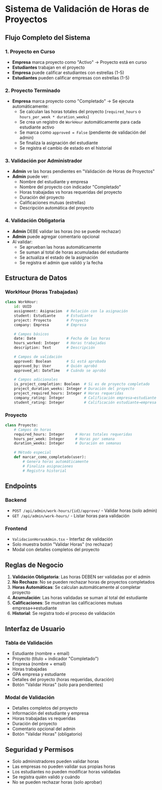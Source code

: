 # Sistema de Validación de Horas de Proyectos

## Flujo Completo del Sistema

### 1. Proyecto en Curso
- **Empresa** marca proyecto como "Activo" → Proyecto está en curso
- **Estudiantes** trabajan en el proyecto
- **Empresa** puede calificar estudiantes con estrellas (1-5)
- **Estudiantes** pueden calificar empresas con estrellas (1-5)

### 2. Proyecto Terminado
- **Empresa** marca proyecto como "Completado" → Se ejecuta automáticamente:
  - Se calculan las horas totales del proyecto (`required_hours` o `hours_per_week * duration_weeks`)
  - Se crea un registro de `WorkHour` automáticamente para cada estudiante activo
  - Se marca como `approved = False` (pendiente de validación del admin)
  - Se finaliza la asignación del estudiante
  - Se registra el cambio de estado en el historial

### 3. Validación por Administrador
- **Admin** ve las horas pendientes en "Validación de Horas de Proyectos"
- **Admin** puede ver:
  - Nombre del estudiante y empresa
  - Nombre del proyecto con indicador "Completado"
  - Horas trabajadas vs horas requeridas del proyecto
  - Duración del proyecto
  - Calificaciones mutuas (estrellas)
  - Descripción automática del proyecto

### 4. Validación Obligatoria
- **Admin** DEBE validar las horas (no se puede rechazar)
- **Admin** puede agregar comentario opcional
- Al validar:
  - Se aprueban las horas automáticamente
  - Se suman al total de horas acumuladas del estudiante
  - Se actualiza el estado de la asignación
  - Se registra el admin que validó y la fecha

## Estructura de Datos

### WorkHour (Horas Trabajadas)
```python
class WorkHour:
    id: UUID
    assignment: Asignacion  # Relación con la asignación
    student: Estudiante     # Estudiante
    project: Proyecto       # Proyecto
    company: Empresa        # Empresa
    
    # Campos básicos
    date: Date              # Fecha de las horas
    hours_worked: Integer   # Horas trabajadas
    description: Text       # Descripción
    
    # Campos de validación
    approved: Boolean       # Si está aprobada
    approved_by: User       # Quién aprobó
    approved_at: DateTime   # Cuándo se aprobó
    
    # Campos adicionales
    is_project_completion: Boolean  # Si es de proyecto completado
    project_duration_weeks: Integer # Duración del proyecto
    project_required_hours: Integer # Horas requeridas
    company_rating: Integer         # Calificación empresa→estudiante
    student_rating: Integer         # Calificación estudiante→empresa
```

### Proyecto
```python
class Proyecto:
    # Campos de horas
    required_hours: Integer     # Horas totales requeridas
    hours_per_week: Integer     # Horas por semana
    duration_weeks: Integer     # Duración en semanas
    
    # Método especial
    def marcar_como_completado(user):
        # Genera horas automáticamente
        # Finaliza asignaciones
        # Registra historial
```

## Endpoints

### Backend
- `POST /api/admin/work-hours/{id}/approve/` - Validar horas (solo admin)
- `GET /api/admin/work-hours/` - Listar horas para validación

### Frontend
- `ValidacionHorasAdmin.tsx` - Interfaz de validación
- Solo muestra botón "Validar Horas" (no rechazar)
- Modal con detalles completos del proyecto

## Reglas de Negocio

1. **Validación Obligatoria**: Las horas DEBEN ser validadas por el admin
2. **No Rechazo**: No se pueden rechazar horas de proyectos completados
3. **Horas Automáticas**: Se calculan automáticamente al completar proyecto
4. **Acumulación**: Las horas validadas se suman al total del estudiante
5. **Calificaciones**: Se muestran las calificaciones mutuas empresa↔estudiante
6. **Historial**: Se registra todo el proceso de validación

## Interfaz de Usuario

### Tabla de Validación
- Estudiante (nombre + email)
- Proyecto (título + indicador "Completado")
- Empresa (nombre + email)
- Horas trabajadas
- GPA empresa y estudiante
- Detalles del proyecto (horas requeridas, duración)
- Botón "Validar Horas" (solo para pendientes)

### Modal de Validación
- Detalles completos del proyecto
- Información del estudiante y empresa
- Horas trabajadas vs requeridas
- Duración del proyecto
- Comentario opcional del admin
- Botón "Validar Horas" (obligatorio)

## Seguridad y Permisos

- Solo administradores pueden validar horas
- Las empresas no pueden validar sus propias horas
- Los estudiantes no pueden modificar horas validadas
- Se registra quién validó y cuándo
- No se pueden rechazar horas (solo aprobar) 